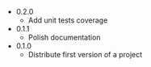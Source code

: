 * 0.2.0
    * Add unit tests coverage 
* 0.1.1
    * Polish documentation
* 0.1.0
    * Distribute first version of a project
